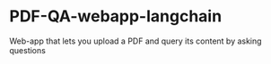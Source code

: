 # PDF-QA-webapp-langchain
Web-app that lets you upload a PDF and query its content by asking questions
